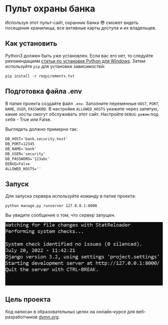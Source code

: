 # Пульт охраны банка

Используя этот пульт-сайт, охранник банка 😎 сможет видеть посещения хранилища, все активные карты доступа и их владельцев.

## Как установить

Python3 должен быть уже установлен. Если вас его нет, то следуйте рекомендациям [статьи по установке Python для Windows](https://docs.microsoft.com/ru-ru/windows/python/beginners#install-python).
Затем используйте `pip` для установки зависимостей:
```
pip install -r requirements.txt
```

## Подготовка файла .env

В папке проекта создайте файл `.env`. Заполните переменные `HOST`, `PORT`, `NAME`, `USER`, `PASSWORD`. В настройке `ALLOWED_HOSTS` укажите через запятую, какие хосты смогут обслуживать этот сайт. Настройте `DEBUG-режим` под себя - True или False.

Выглядеть должно примерно так:
```
DB_HOST='bank.security.host'
DB_PORT=12345
DB_NAME='bank'
DB_USER='security'
DB_PASSWORD='123abc'
DEBUG=False
ALLOWED_HOSTS=''
```

## Запуск

Для запуска сервера используйте команду в папке проекта:
```
python manage.py runserver 127.0.0.1:8000
```
Вы увидите сообщение о том, что сервер запущен.

![Все работает](datacenter/images/worked.png)

## Цель проекта

Код написан в образовательных целях на онлайн-курсе для веб-разработчиков [dvmn.org](https://dvmn.org/).
